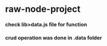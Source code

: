 # raw-node-project
### check lib>data.js file for function
### crud operation was done in .data folder
